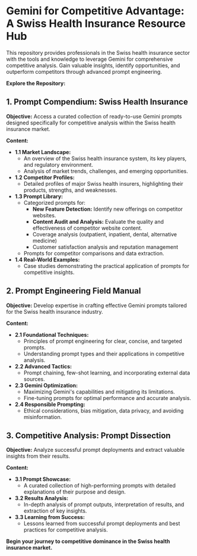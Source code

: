 # Gemini for Competitive Advantage: A Swiss Health Insurance Resource Hub

This repository provides professionals in the Swiss health insurance sector with the tools and knowledge to leverage Gemini for comprehensive competitive analysis. Gain valuable insights, identify opportunities, and outperform competitors through advanced prompt engineering.

**Explore the Repository:**

## 1. Prompt Compendium: Swiss Health Insurance

**Objective:** Access a curated collection of ready-to-use Gemini prompts designed specifically for competitive analysis within the Swiss health insurance market.

**Content:**

*   **1.1 Market Landscape:**
    *   An overview of the Swiss health insurance system, its key players, and regulatory environment.
    *   Analysis of market trends, challenges, and emerging opportunities.
*   **1.2 Competitor Profiles:**
    *   Detailed profiles of major Swiss health insurers, highlighting their products, strengths, and weaknesses.
*   **1.3 Prompt Library:**
    *   Categorized prompts for:
        *   **New Feature Detection:** Identify new offerings on competitor websites.
        *   **Content Audit and Analysis:** Evaluate the quality and effectiveness of competitor website content.
        *   Coverage analysis (outpatient, inpatient, dental, alternative medicine)
        *   Customer satisfaction analysis and reputation management
    *   Prompts for competitor comparisons and data extraction.
*   **1.4 Real-World Examples:**
    *   Case studies demonstrating the practical application of prompts for competitive insights.

## 2. Prompt Engineering Field Manual

**Objective:** Develop expertise in crafting effective Gemini prompts tailored for the Swiss health insurance industry.

**Content:**

*   **2.1 Foundational Techniques:**
    *   Principles of prompt engineering for clear, concise, and targeted prompts.
    *   Understanding prompt types and their applications in competitive analysis.
*   **2.2 Advanced Tactics:**
    *   Prompt chaining, few-shot learning, and incorporating external data sources.
*   **2.3 Gemini Optimization:**
    *   Maximizing Gemini's capabilities and mitigating its limitations.
    *   Fine-tuning prompts for optimal performance and accurate analysis.
*   **2.4 Responsible Prompting:**
    *   Ethical considerations, bias mitigation, data privacy, and avoiding misinformation.

## 3. Competitive Analysis: Prompt Dissection

**Objective:** Analyze successful prompt deployments and extract valuable insights from their results.

**Content:**

*   **3.1 Prompt Showcase:**
    *   A curated collection of high-performing prompts with detailed explanations of their purpose and design.
*   **3.2 Results Analysis:**
    *   In-depth analysis of prompt outputs, interpretation of results, and extraction of key insights.
*   **3.3 Learning from Success:**
    *   Lessons learned from successful prompt deployments and best practices for competitive analysis.

**Begin your journey to competitive dominance in the Swiss health insurance market.**
